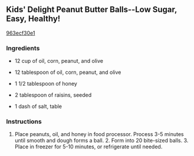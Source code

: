 ## Kids' Delight Peanut Butter Balls--Low Sugar, Easy, Healthy!

[963ecf30e1](http://www.food.com/recipe/kids-delight-peanut-butter-balls-low-sugar-easy-healthy-429639)

### Ingredients

 - 12 cup of oil, corn, peanut, and olive

 - 12 tablespoon of oil, corn, peanut, and olive

 - 1 1/2 tablespoon of honey

 - 2 tablespoon of raisins, seeded

 - 1 dash of salt, table

### Instructions

1. Place peanuts, oil, and honey in food processor. Process 3-5 minutes until smooth and dough forms a ball. 2. Form into 20 bite-sized balls. 3. Place in freezer for 5-10 minutes, or refrigerate until needed.